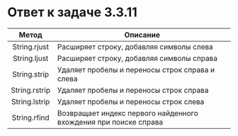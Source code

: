 # Ответ к задаче 3.3.11

| Метод         | Описание                                                         |
|:-------------:|------------------------------------------------------------------|
| String.rjust  | Расширяет строку, добавляя символы слева                         |
| String.ljust  | Расширяет строку, добавляя символы справа                        |
| String.strip  | Удаляет пробелы и переносы строк справа и слева                  |
| String.rstrip | Удаляет пробелы и переносы строк справа                          |
| String.lstrip | Удаляет пробелы и переносы строк слева                           |
| String.rfind  | Возвращает индекс первого найденного вхождения при поиске справа |
